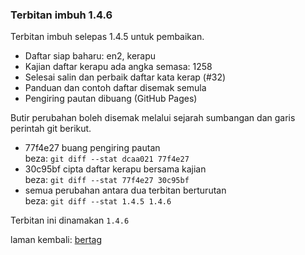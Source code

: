 ---
---

### Terbitan imbuh 1.4.6

Terbitan imbuh selepas 1.4.5 untuk pembaikan.

- Daftar siap baharu: en2, kerapu
- Kajian daftar kerapu ada angka semasa: 1258
- Selesai salin dan perbaik daftar kata kerap (#32)
- Panduan dan contoh daftar disemak semula
- Pengiring pautan dibuang (GitHub Pages)

Butir perubahan boleh disemak melalui sejarah sumbangan
dan garis perintah git berikut.

- 77f4e27 buang pengiring pautan  
beza: `git diff --stat dcaa021 77f4e27`
- 30c95bf cipta daftar kerapu bersama kajian  
beza: `git diff --stat 77f4e27 30c95bf`
- semua perubahan antara dua terbitan berturutan  
beza: `git diff --stat 1.4.5 1.4.6`

Terbitan ini dinamakan `1.4.6`

laman kembali: [bertag][0]

  [0]: ../bertag.md
